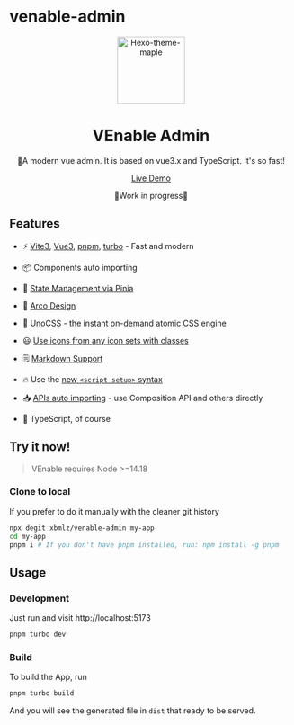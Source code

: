 # venable-admin

<p align='center'>
  <img src='https://raw.githubusercontent.com/xbmlz/venable-admin/main/public/logo.svg' alt='Hexo-theme-maple' width='120'/>
</p>

<h1 align="center">VEnable Admin</h1>


<p align="center">
🚀A modern vue admin. It is based on vue3.x and TypeScript. It's so fast!
</p>

<p align="center">
  <a href="https://xbmlz.github.io/venable-admin/">Live Demo</a>
</a>

<p align="center">
  🚧Work in progress🚧
</a>

## Features

- ⚡️ [Vite3](https://cn.vitejs.dev/), [Vue3](https://cn.vuejs.org/), [pnpm](https://pnpm.io/), [turbo](https://turbo.build/) - Fast and modern

- 📦 Components auto importing

- 🍍 [State Management via Pinia](https://pinia.vuejs.org/)

- 📑 [Arco Design](https://arco.design/vue)

- 🎨 [UnoCSS](https://github.com/antfu/unocss) - the instant on-demand atomic CSS engine

- 😃 [Use icons from any icon sets with classes](https://github.com/antfu/unocss/tree/main/packages/preset-icons)

- 🗒 [Markdown Support](https://github.com/antfu/vite-plugin-vue-markdown)

- 🔥 Use the [new `<script setup>` syntax](https://github.com/vuejs/rfcs/pull/227)

- 📥 [APIs auto importing](https://github.com/antfu/unplugin-auto-import) - use Composition API and others directly

- 🦾 TypeScript, of course


## Try it now!

> VEnable requires Node >=14.18

### Clone to local

If you prefer to do it manually with the cleaner git history

```bash
npx degit xbmlz/venable-admin my-app
cd my-app
pnpm i # If you don't have pnpm installed, run: npm install -g pnpm
```

## Usage

### Development

Just run and visit http://localhost:5173

```bash
pnpm turbo dev
```

### Build

To build the App, run

```bash
pnpm turbo build
```

And you will see the generated file in `dist` that ready to be served.

